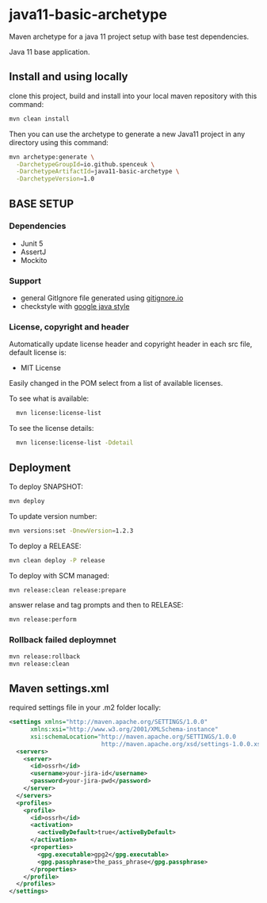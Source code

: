 # java11-basic-archetype

Maven archetype for a java 11 project setup with base test dependencies.

Java 11 base application.

## Install and using locally

clone this project, build and install into your local maven repository with this command:

```bash
mvn clean install
```

Then you can use the archetype to generate a new Java11 project in any directory using this command:

```bash
mvn archetype:generate \
  -DarchetypeGroupId=io.github.spenceuk \
  -DarchetypeArtifactId=java11-basic-archetype \
  -DarchetypeVersion=1.0
```

## BASE SETUP

### Dependencies

* Junit 5
* AssertJ
* Mockito

### Support

* general GitIgnore file generated using [gitignore.io](https://www.gitignore.io)
* checkstyle with [google java style](https://checkstyle.sourceforge.io/google_style.html)

### License, copyright and header

Automatically update license header and copyright header in each src file, default license is:

* MIT License

Easily changed in the POM select from a list of available licenses.

To see what is available:

```bash
  mvn license:license-list
```

To see the license details:

```bash
  mvn license:license-list -Ddetail
```

## Deployment

To deploy SNAPSHOT:

```bash
mvn deploy
```

To update version number:

```bash
mvn versions:set -DnewVersion=1.2.3
```

To deploy a RELEASE:

```bash
mvn clean deploy -P release
```

To deploy with SCM managed:

```bash
mvn release:clean release:prepare
```

answer relase and tag prompts and then to RELEASE:

```bash
mvn release:perform
```

### Rollback failed deploymnet

```bash
mvn release:rollback
mvn release:clean
```

## Maven settings.xml

required settings file in your .m2 folder locally:

```xml
<settings xmlns="http://maven.apache.org/SETTINGS/1.0.0"
      xmlns:xsi="http://www.w3.org/2001/XMLSchema-instance"
      xsi:schemaLocation="http://maven.apache.org/SETTINGS/1.0.0
                          http://maven.apache.org/xsd/settings-1.0.0.xsd">
  <servers>
    <server>
      <id>ossrh</id>
      <username>your-jira-id</username>
      <password>your-jira-pwd</password>
    </server>
  </servers>
  <profiles>
    <profile>
      <id>ossrh</id>
      <activation>
        <activeByDefault>true</activeByDefault>
      </activation>
      <properties>
        <gpg.executable>gpg2</gpg.executable>
        <gpg.passphrase>the_pass_phrase</gpg.passphrase>
      </properties>
    </profile>
  </profiles>
</settings>
```
